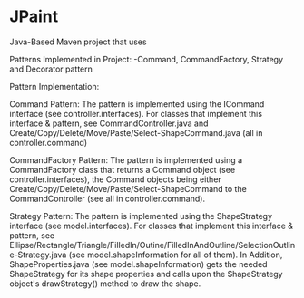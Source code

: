 # JPaint
Java-Based Maven project that uses 

Patterns Implemented in Project: 
-Command, CommandFactory, Strategy and Decorator pattern 


Pattern Implementation:  

Command Pattern: The pattern is implemented using the ICommand interface (see controller.interfaces). For classes that implement this interface & pattern, see CommandController.java and Create/Copy/Delete/Move/Paste/Select-ShapeCommand.java (all in controller.command) 

CommandFactory Pattern: The pattern is implemented using a CommandFactory class that returns a Command object (see controller.interfaces), the Command objects being either Create/Copy/Delete/Move/Paste/Select-ShapeCommand to the CommandController (see all in controller.command). 

Strategy Pattern: The pattern is implemented using the ShapeStrategy interface (see model.interfaces). For classes that implement this interface & pattern, see Ellipse/Rectangle/Triangle/FilledIn/Outine/FilledInAndOutline/SelectionOutline-Strategy.java (see model.shapeInformation for all of them). In Addition, ShapeProperties.java (see model.shapeInformation) gets the needed ShapeStrategy for its shape properties and calls upon the ShapeStrategy object's drawStrategy() method to draw the shape. 
